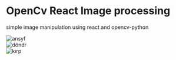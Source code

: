 # OpenCv React Image processing
 simple image manipulation using react and opencv-python

![ansyf](https://user-images.githubusercontent.com/81161466/235329879-d74c64d2-33b8-45a2-a3a0-2b5413dc06a1.png)
<br/>
![döndr](https://user-images.githubusercontent.com/81161466/235329894-cd524027-f572-4e1a-a419-ada824185ae5.png)
<br/>
![kırp](https://user-images.githubusercontent.com/81161466/235329908-6f2a752e-2ae3-488e-afd6-6b3f3a9033d2.png)
